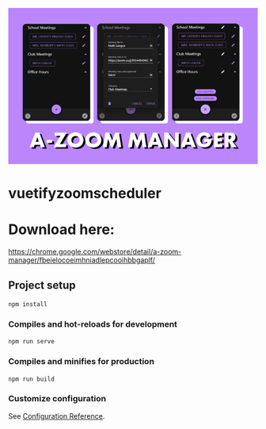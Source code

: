 ![Banner Logo](/unnamed.jpg)

# vuetifyzoomscheduler

# Download here:
https://chrome.google.com/webstore/detail/a-zoom-manager/fbeielocoeimhniadlepcooihbbgaplf/



## Project setup
```
npm install
```

### Compiles and hot-reloads for development
```
npm run serve
```

### Compiles and minifies for production
```
npm run build
```

### Customize configuration
See [Configuration Reference](https://cli.vuejs.org/config/).

